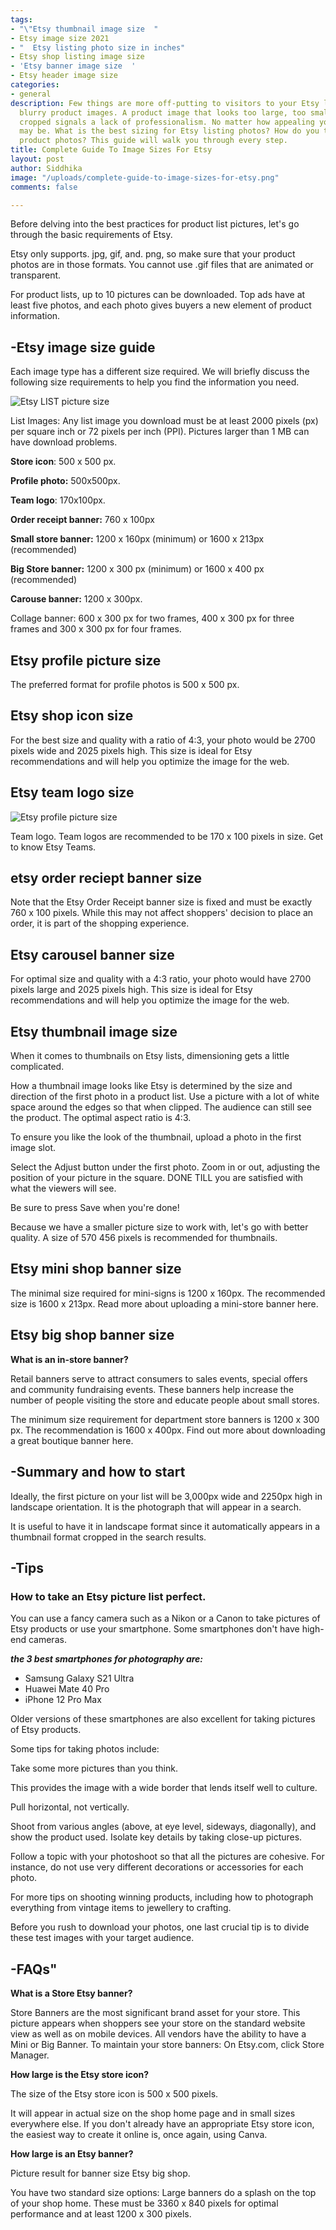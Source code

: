 ```yaml
---
tags:
- "\"Etsy thumbnail image size  "
- Etsy image size 2021
- "  Etsy listing photo size in inches"
- Etsy shop listing image size
- 'Etsy banner image size  '
- Etsy header image size
categories:
- general
description: Few things are more off-putting to visitors to your Etsy listing than
  blurry product images. A product image that looks too large, too small, or is strangely
  cropped signals a lack of professionalism. No matter how appealing your products
  may be. What is the best sizing for Etsy listing photos? How do you take good Etsy
  product photos? This guide will walk you through every step.
title: Complete Guide To Image Sizes For Etsy
layout: post
author: Siddhika
image: "/uploads/complete-guide-to-image-sizes-for-etsy.png"
comments: false

---
```

Before delving into the best practices for product list pictures, let's go through the basic requirements of Etsy.

Etsy only supports. jpg, gif, and. png, so make sure that your product photos are in those formats. You cannot use .gif files that are animated or transparent.

For product lists, up to 10 pictures can be downloaded. Top ads have at least five photos, and each photo gives buyers a new element of product information.

## **-Etsy image size guide**

Each image type has a different size required. We will briefly discuss the following size requirements to help you find the information you need.

![](/uploads/q.PNG "Etsy LIST picture size")

List Images: Any list image you download must be at least 2000 pixels (px) per square inch or 72 pixels per inch (PPI). Pictures larger than 1 MB can have download problems.

**Store icon**: 500 x 500 px.

**Profile photo:** 500x500px.

**Team logo**: 170x100px.

**Order receipt banner:** 760 x 100px

**Small store banner:** 1200 x 160px (minimum) or 1600 x 213px (recommended)

**Big Store banner:** 1200 x 300 px (minimum) or 1600 x 400 px (recommended)

**Carouse banner:** 1200 x 300px.

Collage banner: 600 x 300 px for two frames, 400 x 300 px for three frames and 300 x 300 px for four frames.

## **Etsy profile picture size**

The preferred format for profile photos is 500 x 500 px.

## **Etsy shop icon size**

For the best size and quality with a ratio of 4:3, your photo would be 2700 pixels wide and 2025 pixels high. This size is ideal for Etsy recommendations and will help you optimize the image for the web.

## **Etsy team logo size**

![](/uploads/a.PNG "Etsy profile picture size")

Team logo. Team logos are recommended to be 170 x 100 pixels in size. Get to know Etsy Teams.

## **etsy order reciept banner size**

Note that the Etsy Order Receipt banner size is fixed and must be exactly 760 x 100 pixels. While this may not affect shoppers' decision to place an order, it is part of the shopping experience.

## **Etsy carousel banner size**

For optimal size and quality with a 4:3 ratio, your photo would have 2700 pixels large and 2025 pixels high. This size is ideal for Etsy recommendations and will help you optimize the image for the web.

## **Etsy thumbnail image size**

When it comes to thumbnails on Etsy lists, dimensioning gets a little complicated.

How a thumbnail image looks like Etsy is determined by the size and direction of the first photo in a product list. Use a picture with a lot of white space around the edges so that when clipped. The audience can still see the product. The optimal aspect ratio is 4:3.

To ensure you like the look of the thumbnail, upload a photo in the first image slot.

Select the Adjust button under the first photo. Zoom in or out, adjusting the position of your picture in the square. DONE TILL you are satisfied with what the viewers will see.

Be sure to press Save when you're done!

Because we have a smaller picture size to work with, let's go with better quality. A size of 570 456 pixels is recommended for thumbnails.

## **Etsy mini shop banner size**

The minimal size required for mini-signs is 1200 x 160px. The recommended size is 1600 x 213px. Read more about uploading a mini-store banner here.

## **Etsy big shop banner size**

**What is an in-store banner?**

Retail banners serve to attract consumers to sales events, special offers and community fundraising events. These banners help increase the number of people visiting the store and educate people about small stores.

The minimum size requirement for department store banners is 1200 x 300 px. The recommendation is 1600 x 400px. Find out more about downloading a great boutique banner here.

## **-Summary and how to start**

Ideally, the first picture on your list will be 3,000px wide and 2250px high in landscape orientation. It is the photograph that will appear in a search.

It is useful to have it in landscape format since it automatically appears in a thumbnail format cropped in the search results.

## **-Tips**

### **How to take an Etsy picture list perfect.**

You can use a fancy camera such as a Nikon or a Canon to take pictures of Etsy products or use your smartphone. Some smartphones don't have high-end cameras.

**_the 3 best smartphones for photography are:_**

* Samsung Galaxy S21 Ultra
* Huawei Mate 40 Pro
* iPhone 12 Pro Max

Older versions of these smartphones are also excellent for taking pictures of Etsy products.

Some tips for taking photos include:

Take some more pictures than you think.

This provides the image with a wide border that lends itself well to culture.

Pull horizontal, not vertically.

Shoot from various angles (above, at eye level, sideways, diagonally), and show the product used. Isolate key details by taking close-up pictures.

Follow a topic with your photoshoot so that all the pictures are cohesive. For instance, do not use very different decorations or accessories for each photo.

For more tips on shooting winning products, including how to photograph everything from vintage items to jewellery to crafting.

Before you rush to download your photos, one last crucial tip is to divide these test images with your target audience.

## **-FAQs"**

**What is a Store Etsy banner?**

Store Banners are the most significant brand asset for your store. This picture appears when shoppers see your store on the standard website view as well as on mobile devices. All vendors have the ability to have a Mini or Big Banner. To maintain your store banners: On Etsy.com, click Store Manager.

**How large is the Etsy store icon?**

The size of the Etsy store icon is 500 x 500 pixels.

It will appear in actual size on the shop home page and in small sizes everywhere else. If you don't already have an appropriate Etsy store icon, the easiest way to create it online is, once again, using Canva.

**How large is an Etsy banner?**

Picture result for banner size Etsy big shop.

You have two standard size options: Large banners do a splash on the top of your shop home. These must be 3360 x 840 pixels for optimal performance and at least 1200 x 300 pixels.